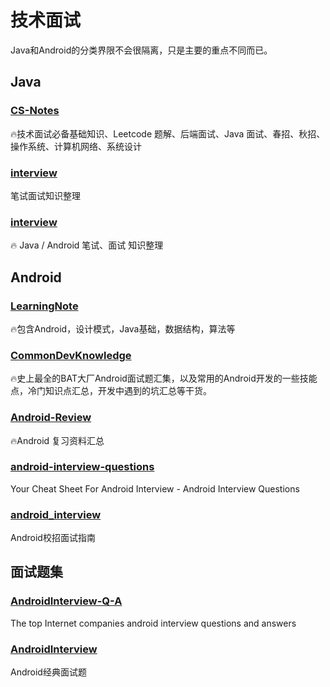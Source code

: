 # 技术面试
Java和Android的分类界限不会很隔离，只是主要的重点不同而已。
## Java
### [CS-Notes](https://github.com/CyC2018/CS-Notes)
🔥技术面试必备基础知识、Leetcode 题解、后端面试、Java 面试、春招、秋招、操作系统、计算机网络、系统设计

### [interview](https://github.com/HIT-Alibaba/interview)
笔试面试知识整理

### [interview](https://github.com/hadyang/interview)
🔥 Java / Android 笔试、面试 知识整理 

## Android
### [LearningNote](https://github.com/francistao/LearningNotes)
🔥包含Android，设计模式，Java基础，数据结构，算法等

### [CommonDevKnowledge](https://github.com/AweiLoveAndroid/CommonDevKnowledge)
🔥史上最全的BAT大厂Android面试题汇集，以及常用的Android开发的一些技能点，冷门知识点汇总，开发中遇到的坑汇总等干货。

### [Android-Review](https://github.com/JasonWu1111/Android-Review)
🔥Android 复习资料汇总

### [android-interview-questions](https://github.com/MindorksOpenSource/android-interview-questions)
Your Cheat Sheet For Android Interview - Android Interview Questions 

### [android_interview](https://github.com/LRH1993/android_interview)
Android校招面试指南

## 面试题集
### [AndroidInterview-Q-A](https://github.com/JackyAndroid/AndroidInterview-Q-A)
The top Internet companies android interview questions and answers

### [AndroidInterview](https://github.com/yeungeek/AndroidInterview)
Android经典面试题
